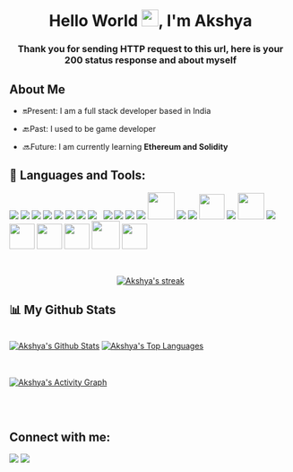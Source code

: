<h1 align="center">Hello World <img src="https://raw.githubusercontent.com/MartinHeinz/MartinHeinz/master/wave.gif" width="30px">, I'm Akshya</h1>
<h3 align="center">Thank you for sending HTTP request to this url, here is your 200 status response and about myself</h3>

## About Me

- 🔛Present: I am a full stack developer based in India

- 🔙Past: I used to be game developer

- 🔜Future: I am currently learning **Ethereum and Solidity**

## 🚀 Languages and Tools:

<p align="left"> 
<a href="https://www.java.com/" target="_blank"> <img src="https://img.icons8.com/color/48/000000/java-coffee-cup-logo.png"/></a>
<a href="https://spring.io/projects/spring-boot/" target="_blank"> <img src="https://img.icons8.com/color/48/000000/spring-logo.png"/></a>
<a href="https://angular.io/" target="_blank"> <img src="https://img.icons8.com/color/50/000000/angularjs.png"/></a>
<a href="https://reactjs.org/" target="_blank"> <img src="https://img.icons8.com/color/48/000000/react-native.png"/></a>
<a href="https://www.npmjs.com/" target="_blank"> <img src="https://img.icons8.com/color/48/000000/npm.png"/></a>
<a href="https://developer.mozilla.org/en-US/docs/Web/JavaScript/" target="_blank"> <img src="https://img.icons8.com/color/48/000000/javascript.png"/></a>
<a href="https://www.typescriptlang.org/" target="_blank"> <img src="https://img.icons8.com/color/48/000000/typescript.png"/></a>
<a style="padding-right:8px;" href="https://www.mysql.com/" target="_blank"> <img src="https://img.icons8.com/fluent/50/000000/mysql-logo.png"/></a>
<a href="https://www.postgresql.org/" target="_blank"> <img src="https://img.icons8.com/color/48/000000/postgreesql.png"/></a>
<a href="https://www.w3.org/html/" target="_blank"> <img src="https://img.icons8.com/color/48/000000/html-5.png"/></a>
<a href="https://www.w3schools.com/css/" target="_blank"> <img src="https://img.icons8.com/color/48/000000/css3.png"/></a>
<a href="https://getbootstrap.com/" target="_blank"> <img src="https://img.icons8.com/color/48/000000/bootstrap.png"/></a>
<a href="https://www.jenkins.io/" target="_blank"> <img src="https://www.vectorlogo.zone/logos/jenkins/jenkins-icon.svg" width="48" height="48"/></a>
<a href="https://travis-ci.org/" target="_blank"> <img src="https://img.icons8.com/color/48/000000/travis-ci.png"/></a>
<a href="https://firebase.google.com/" target="_blank"> <img src="https://img.icons8.com/color/48/000000/firebase.png"/></a>
<a href="https://postman.com/" target="_blank"> <img src="https://www.vectorlogo.zone/logos/getpostman/getpostman-icon.svg" width="45" height="45"/></a>  
<a href="https://git-scm.com/" target="_blank"> <img src="https://img.icons8.com/color/48/000000/git.png"/></a>
<a href="https://www.heroku.com/" target="_blank"> <img src="https://img.icons8.com/color/48/000000/heroku.png" height="47"/></a>
<a href="https://docs.microsoft.com/en-us/dotnet/csharp/" target="_blank"> <img src="https://img.icons8.com/color/48/000000/c-sharp-logo-2.png"/></a>
<a href="https://unity.com/" target="_blank"> <img src="https://img.icons8.com/ios-filled/50/000000/unity.png" height="45" width="45"/></a>
<a href="https://metamask.io/" target="_blank"> <img src="https://cdn.worldvectorlogo.com/logos/metamask.svg" height="45" width="45"/></a>
<a href="https://soliditylang.org/" target="_blank"> <img src="https://cdn.worldvectorlogo.com/logos/solidity.svg" height="45" width="45"/></a>
<a href="https://ethereum.org/en/" target="_blank"> <img src="https://cdn.worldvectorlogo.com/logos/ethereum-1.svg" height="50"/></a>
<a href="https://www.trufflesuite.com/" target="_blank"> <img src="https://www.trufflesuite.com/img/truffle-logomark.svg" height="45"/></a>
<a href="https://daml.com/" target="_blank"> <img src"https://docs.daml.com/_static/images/DAML_Logo_Blue.svg" height="45"/></a>
</p>

<!-- [![React Badge](https://img.shields.io/badge/-React-61DBFB?style=for-the-badge&labelColor=black&logo=react&logoColor=61DBFB)](#)  [![Javascript Badge](https://img.shields.io/badge/-Javascript-F0DB4F?style=for-the-badge&labelColor=black&logo=javascript&logoColor=F0DB4F)](#) [![Typescript Badge](https://img.shields.io/badge/-Typescript-007acc?style=for-the-badge&labelColor=black&logo=typescript&logoColor=007acc)](#) [![Nodejs Badge](https://img.shields.io/badge/-Nodejs-3C873A?style=for-the-badge&labelColor=black&logo=node.js&logoColor=3C873A)](#) [![GraphQL Badge](https://img.shields.io/badge/-GraphQl-e535ab?style=for-the-badge&labelColor=black&logo=node.js&logoColor=e535ab)](#) -->
<br/>

<p align="center">
    <a href="https://github.com/SubhamRaoniar28/github-readme-streak-stats">
        <img title="🔥 Get streak stats for your profile at git.io/streak-stats" alt="Akshya's streak" src="https://github-readme-streak-stats.herokuapp.com/?user=AKSHYA1997&theme=blueberry&hide_border=true&stroke=0000&background=060A0CD0"/>
    </a>
</p>

## 📊 My Github Stats

  <br/>
    <a href="https://github.com/SubhamRaoniar28/github-readme-stats"><img alt="Akshya's Github Stats" src="https://github-readme-stats.vercel.app/api?username=AKSHYA1997&show_icons=true&count_private=true&theme=blueberry&hide_border=true&bg_color=0D1117" /></a>
  <a href="https://github.com/SubhamRaoniar28/github-readme-stats"><img alt="Akshya's Top Languages" src="https://github-readme-stats.vercel.app/api/top-langs/?username=AKSHYA1997&langs_count=8&count_private=true&layout=compact&theme=blueberry&hide_border=true&bg_color=0D1117" /></a>
  <br/>

<br/>
<br/>

<a href="https://github.com/SubhamRaoniar28/github-readme-activity-graph"><img alt="Akshya's Activity Graph" src="https://activity-graph.herokuapp.com/graph?username=AKSHYA1997&bg_color=0D1117&color=5BCDEC&line=5BCDEC&point=FFFFFF&hide_border=true" /></a>

<br/>
<br/>

## Connect with me:
<p align="left">

<a href = "https://www.linkedin.com/in/akshya-chettiar/"><img src="https://img.icons8.com/fluent/48/000000/linkedin.png"/></a>
<a href = "https://twitter.com/AkshyaChettiar"><img src="https://img.icons8.com/fluent/48/000000/twitter.png"/></a>

</p>
